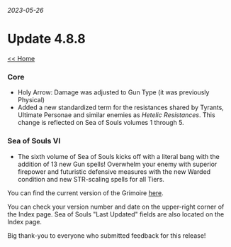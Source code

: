 _2023-05-26_
# Update 4.8.8

[<< Home](https://grimoireofheart.github.io)

### Core
* Holy Arrow: Damage was adjusted to Gun Type (it was previously Physical) 
* Added a new standardized term for the resistances shared by Tyrants, Ultimate Personae and similar enemies as *Hetelic Resistances*. This change is reflected on Sea of Souls volumes 1 through 5. 

### Sea of Souls VI
* The sixth volume of Sea of Souls kicks off with a literal bang with the addition of 13 new Gun spells! Overwhelm your enemy with superior firepower and futuristic defensive measures with the new Warded condition and new STR-scaling spells for all Tiers. 
	

You can find the current version of the Grimoire [here](https://github.com/grimoireofheart/grimoireofheart.github.io/raw/main/Resources/Grimoire%20of%20the%20Heart%20[Core%20Rulebook].pdf).

You can check your version number and date on the upper-right corner of the Index page. Sea of Souls "Last Updated" fields are also located on the Index page. 

Big thank-you to everyone who submitted feedback for this release!
